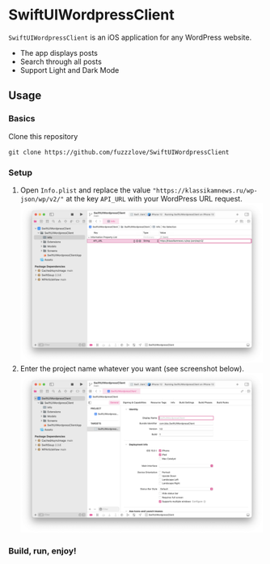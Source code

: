 # SwiftUIWordpressClient
`SwiftUIWordpressClient` is an iOS application for any WordPress website.
* The app displays posts
* Search through all posts
* Support Light and Dark Mode
## Usage
### Basics
Clone this repository
```
git clone https://github.com/fuzzzlove/SwiftUIWordpressClient
```
### Setup
1. Open `Info.plist` and replace the value `"https://klassikamnews.ru/wp-json/wp/v2/"` at the key `API_URL` with your WordPress URL request. 
![API_URL](https://github.com/fuzzzlove/SwiftUIWordpressClient/blob/main/Screenshots/API_URL.png?raw=true)
2. Enter the project name whatever you want (see screenshot below).
![Identity](https://github.com/fuzzzlove/SwiftUIWordpressClient/blob/main/Screenshots/Identity.png?raw=true)
### Build, run, enjoy!
